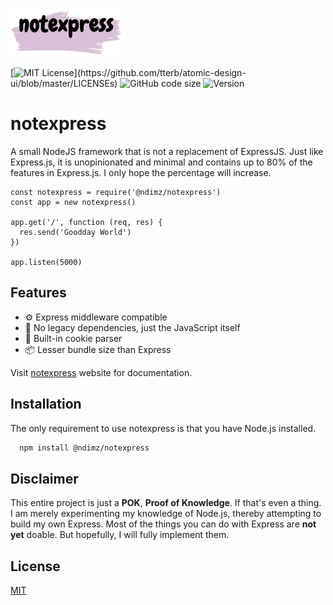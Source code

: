 ![Logo](https://github.com/ndimzKM/notexpress/blob/main/src/logo.png?raw=true)

[![MIT License](https://img.shields.io/apm/l/atomic-design-ui.svg?)](https://github.com/tterb/atomic-design-ui/blob/master/LICENSEs)
![GitHub code size](https://img.shields.io/github/languages/code-size/ndimzKM/notexpress)
![Version](https://img.shields.io/npm/v/@ndimz/notexpress)

# notexpress

A small NodeJS framework that is not a replacement of ExpressJS. Just like Express.js, it is unopinionated and minimal and contains up to 80% of the features in Express.js. I only hope the percentage will increase.

```
const notexpress = require('@ndimz/notexpress')
const app = new notexpress()

app.get('/', function (req, res) {
  res.send('Goodday World')
})

app.listen(5000)
```

## Features

- ⚙ Express middleware compatible
- 🚀 No legacy dependencies, just the JavaScript itself
- 🍪 Built-in cookie parser
- 📦 Lesser bundle size than Express

Visit [notexpress](https://ndimz.gitbook.io/notexpress/) website for documentation.

## Installation

The only requirement to use notexpress is that you have Node.js installed.

```bash
  npm install @ndimz/notexpress
```

## Disclaimer

This entire project is just a **POK**, **Proof of Knowledge**. If that's even a thing. I am merely experimenting my knowledge of Node.js, thereby attempting to build my own Express. Most of the things you can do with Express are **not yet** doable. But hopefully, I will fully implement them.

## License

[MIT](https://choosealicense.com/licenses/mit/)
